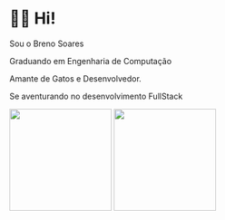 # 	:raising_hand_man: Hi!

Sou o Breno Soares

Graduando em Engenharia de Computação 

Amante de Gatos e Desenvolvedor.

Se aventurando no desenvolvimento FullStack 

<div>
  <img height="180px" src="https://github-readme-stats.vercel.app/api?username=BrenoGSoares&show_icons=true&theme=dark"/>
  <img height="180px" src="https://github-readme-stats.vercel.app/api/top-langs/?username=BrenoGSoares&layout=donut&theme=dark"/>
</div>
